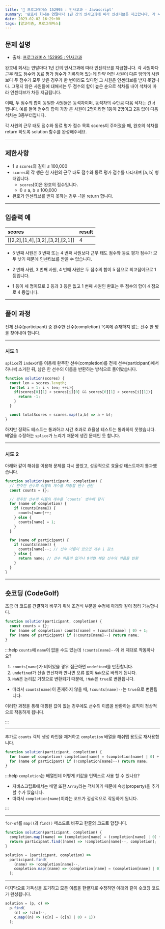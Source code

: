 ```yaml
---
title: '🏅 프로그래머스 152995 : 인사고과 - Javascript'
summary: '완호네 회사는 연말마다 1년 간의 인사고과에 따라 인센티브를 지급합니다. 각 사원마다 근무 태도 점수와 동료 평가 점수가 기록되어 있는데 만약 어떤 사원이 다른 임의의 사원보다 두 점수가 모두 낮은 경우가 한 번이라도 있다면 그 사원은 인센티브를 받지 못합니다. 그렇지 않은 사원들에 대해서는 두 점수의 합이 높은 순으로 석차를 내어 석차에 따라 인센티브가 차등 지급됩니다.'
date: 2023-02-02 16:29:00
tags: [알고리즘, 프로그래머스]
---
```


## 문제 설명

- 출처: [프로그래머스 152995 : 인사고과](https://school.programmers.co.kr/learn/courses/30/lessons/152995)

완호네 회사는 연말마다 1년 간의 인사고과에 따라 인센티브를 지급합니다.
각 사원마다 근무 태도 점수와 동료 평가 점수가 기록되어 있는데
만약 어떤 사원이 다른 임의의 사원보다 두 점수가 모두 낮은 경우가 한 번이라도 있다면 그 사원은 인센티브를 받지 못합니다.
그렇지 않은 사원들에 대해서는 두 점수의 합이 높은 순으로 석차를 내어 석차에 따라 인센티브가 차등 지급됩니다.

이때, 두 점수의 합이 동일한 사원들은 동석차이며, 동석차의 수만큼 다음 석차는 건너 뜁니다.
예를 들어 점수의 합이 가장 큰 사원이 2명이라면 1등이 2명이고 2등 없이 다음 석차는 3등부터입니다.

각 사원의 근무 태도 점수와 동료 평가 점수 목록 scores이 주어졌을 때, 완호의 석차를 return 하도록 solution 함수를 완성해주세요.

---

## 제한사항

- 1 ≤ `scores`의 길이 ≤ 100,000
- `scores`의 각 행은 한 사원의 근무 태도 점수와 동료 평가 점수를 나타내며 [a, b] 형태입니다.
  - `scores`[0]은 완호의 점수입니다.
  - 0 ≤ a, b ≤ 100,000
- 완호가 인센티브를 받지 못하는 경우 -1을 return 합니다.

---

## 입출력 예

| scores                          | result |
| :------------------------------ | :----- |
| [[2,2],[1,4],[3,2],[3,2],[2,1]] | 4      |

- 5 번째 사원은 3 번째 또는 4 번째 사원보다 근무 태도 점수와 동료 평가 점수가 모두 낮기 때문에 인센티브를 받을 수 없습니다.

- 2 번째 사원, 3 번째 사원, 4 번째 사원은 두 점수의 합이 5 점으로 최고점이므로 1 등입니다.

- 1 등이 세 명이므로 2 등과 3 등은 없고 1 번째 사원인 완호는 두 점수의 합이 4 점으로 4 등입니다.

---

## 풀이 과정

전체 선수(participant) 중 완주한 선수(completion) 목록에 존재하지 않는 선수 한 명을 찾아내야 합니다.

---

### 시도 1

`splice`와 `indexOf`를 이용해 완주한 선수(completion)를 전체 선수(participant)에서 하나씩 소거한 뒤, 남은 한 선수의 이름을 반환하는 방식으로 풀어봤습니다.

```javascript
function solution(scores) {
  const len = scores.length;
  for(let i = 1; i < len; ++i){
    if(scores[0][1] < scores[i][0] && scores[0][1] < scores[i][1]){
      return -1;
    }
  }

  const totalScores = scores.map([a,b] => a + b);
}
```

하지만 정확도 테스트는 통과하고 시간 초과로 효율성 테스트는 통과하지 못했습니다. 배열을 수정하는 `splice`가 느리기 때문에 생긴 문제인 듯 합니다.

---

### 시도 2

아래와 같이 해쉬를 이용해 문제를 다시 풀었고, 성공적으로 효율성 테스트까지 통과했습니다.

```javascript
function solution(participant, completion) {
  // 완주한 선수의 이름의 개수를 저장할 변수 선언
  const counts = {};

  // 완주한 선수의 이름의 개수를 `counts` 변수에 담기
  for (name of completion) {
    if (counts[name]) {
      counts[name]++;
    } else {
      counts[name] = 1;
    }
  }

  for (name of participant) {
    if (counts[name]) {
      counts[name]--; // 선수 이름이 있으면 개수 1 감소
    } else {
      return name; // 선수 이름이 없거나 0이면 해당 선수의 이름을 반환
    }
  }
}
```

---

## 숏코딩 (CodeGolf)

조금 더 코드를 간결하게 바꾸기 위해 조건식 부분을 수정해 아래와 같이 정리 가능합니다.

```javascript
function solution(participant, completion) {
  const counts = {};
  for (name of completion) counts[name] = (counts[name] | 0) + 1;
  for (name of participant) if (!counts[name]--) return name;
}
```

:::help `counts`에 `name`이 없을 수도 있는데 `!counts[name]--`이 왜 제대로 작동하나요?

1.  `counts[name]`가 비어있을 경우 접근하면 `undefined`를 반환합니다.
2.  `undefined`가 산술 연산자와 만나면 오류 없이 `NaN`으로 바뀌게 됩니다.
3.  `NaN`은 논리값 거짓으로 변환되기 때문에, `!NaN`은 `true`로 변환됩니다.

- 따라서 `counts[name]`이 존재하지 않을 때, `!counts[name]--`는 `true`으로 변환됩니다.

이러한 과정을 통해 매핑된 값이 없는 경우에도 선수의 이름을 반환하는 로직이 정상적으로 작동하게 됩니다.

:::

---

추가로 `counts` 객체 생성 라인을 제거하고 `completion` 배열을 해쉬맵 용도로 재사용합니다.

```javascript
function solution(participant, completion) {
  for (name of completion) completion[name] = (completion[name] | 0) + 1;
  for (name of participant) if (!completion[name]--) return name;
}
```

:::help `completion`는 배열인데 어떻게 키값을 인덱스로 사용 할 수 있나요?

- 자바스크립트에서는 배열 또한 `Array`라는 객체이기 때문에 속성(property)을 추가할 수가 있습니다.
- 따라서 `completion[name]`이라는 코드가 정상적으로 작동하게 됩니다.

:::

---

`for-of`를 `map()`과 `find()` 메소드로 바꾸고 한줄의 코드로 합칩니다.

```javascript
function solution(participant, completion) {
  completion.map((name) => (completion[name] = (completion[name] | 0) + 1));
  return participant.find((name) => !completion[name]--, completion);
}
```

```javascript
solution = (participant, completion) =>
  participant.find(
    (name) => !completion[name]--,
    completion.map((name) => (completion[name] = (completion[name] | 0) + 1))
  );
```

---

마지막으로 가독성을 포기하고 모든 이름을 한글자로 수정하면 아래와 같이 숏코딩 코드가 완성됩니다.

```javascript
solution = (p, c) =>
  p.find(
    (n) => !c[n]--,
    c.map((n) => (c[n] = (c[n] | 0) + 1))
  );
```
